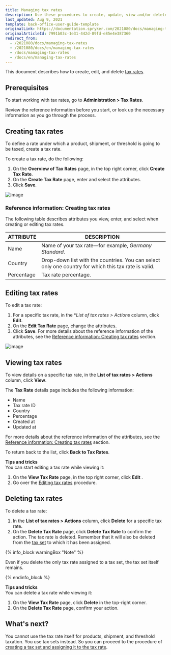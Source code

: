 ```yaml
---
title: Managing tax rates
description: Use these procedures to create, update, view and/or delete tax rates and tax sets in the Back Office.
last_updated: Aug 9, 2021
template: back-office-user-guide-template
originalLink: https://documentation.spryker.com/2021080/docs/managing-tax-rates
originalArticleId: 7991b03c-1e31-442d-89fd-e85e4e387360
redirect_from:
  - /2021080/docs/managing-tax-rates
  - /2021080/docs/en/managing-tax-rates
  - /docs/managing-tax-rates
  - /docs/en/managing-tax-rates
---
```


This document describes how to create, edit, and delete [tax rates](/docs/scos/user/features/{{page.version}}/tax-feature-overview.html).

## Prerequisites

To start working with tax rates, go to **Administration&nbsp;<span aria-label="and then">></span> Tax Rates**.

Review the reference information before you start, or look up the necessary information as you go through the process.

## Creating tax rates

To define a rate under which a product, shipment, or threshold is going to be taxed, create a tax rate.

To create a tax rate, do the following:

1. On the **Overview of Tax Rates** page, in the top right corner, click **Create Tax Rate**.
2. On the **Create Tax Rate** page, enter and select the attributes.
3. Click **Save**.

![image](https://spryker.s3.eu-central-1.amazonaws.com/docs/User+Guides/Back+Office+User+Guides/Taxes/Managing+Tax+Rates/create-tax-rate.png)

### Reference information: Creating tax rates

The following table describes attributes you view, enter, and select when creating or editing tax rates.

| ATTRIBUTE |DESCRIPTION  |
| --- | --- |
| Name | Name of your tax rate—for example, _Germany Standard_. |
| Country | Drop-down list with the countries. You can select only one country for which this tax rate is valid.|
| Percentage | Tax rate percentage. |

## Editing tax rates

To edit a tax rate:

1. For a specific tax rate, in the **List of tax rates&nbsp;<span aria-label="and then">></span> *Actions** column, click **Edit**.
2. On the **Edit Tax Rate** page, change the attributes.
3. Click **Save**. For more details about the reference information of the attributes, see the [Reference information: Creating tax rates](#reference-information-creating-tax-rates) section.

![image](https://spryker.s3.eu-central-1.amazonaws.com/docs/User+Guides/Back+Office+User+Guides/Taxes/Managing+Tax+Rates/editing-tax-rate.png)

## Viewing tax rates

To view details on a specific tax rate, in the **List of tax rates&nbsp;<span aria-label="and then">></span> Actions** column, click **View**.

The **Tax Rate** details page includes the following information:
* Name
* Tax rate ID
* Country
* Percentage
* Created at
* Updated at

For more details about the reference information of the attributes, see the [Reference information: Creating tax rates](#reference-information-creating-tax-rates) section.

To return back to the list, click **Back to Tax Rates**.

**Tips and tricks**
<br>You can start editing a tax rate while viewing it:
1. On the **View Tax Rate** page, in the top right corner, click **Edit** .
2. Go over the [Editing tax rates](#editing-tax-rates) procedure.

## Deleting tax rates

To delete a tax rate:

1. In the **List of tax rates&nbsp;<span aria-label="and then">></span> Actions** column, click **Delete** for a specific tax rate.
2. On the **Delete Tax Rate** page, click **Delete Tax Rate** to confirm the action.
The tax rate is deleted. Remember that it will also be deleted from the [tax set](/docs/scos/user/back-office-user-guides/{{page.version}}/administration/tax-sets/managing-tax-sets.html) to which it has been assigned.

{% info_block warningBox "Note" %}

Even if you delete the only tax rate assigned to a tax set, the tax set itself remains.

{% endinfo_block %}

**Tips and tricks**
<br>You can delete a tax rate while viewing it:
1. On the **View Tax Rate** page, click **Delete** in the top-right corner.
2. On the **Delete Tax Rate** page, confirm your action.

## What's next?

You cannot use the tax rate itself for products, shipment, and threshold taxation. You use tax sets instead.
So you can proceed to the procedure of [creating a tax set and assigning it to the tax rate](/docs/scos/user/back-office-user-guides/{{page.version}}/administration/tax-sets/managing-tax-sets.html).

